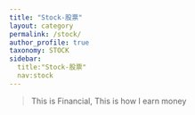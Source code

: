 ```yaml
---
title: "Stock-股票"
layout: category
permalink: /stock/
author_profile: true
taxonomy: STOCK
sidebar:
  title:"Stock-股票"
  nav:stock
---
```


>This is Financial, 
>This is how I earn money
<!--stackedit_data:
eyJoaXN0b3J5IjpbLTU4MTU3MjY1MywtMTgxNzg1MzUzMF19
-->
